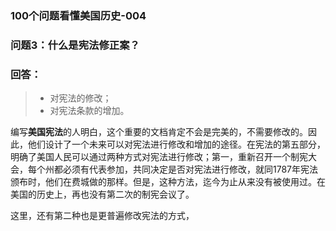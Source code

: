 ### 100个问题看懂美国历史-004


### 问题3：什么是宪法修正案？
### 回答：
>- 对宪法的修改；
>- 对宪法条款的增加。

编写**美国宪法**的人明白，这个重要的文档肯定不会是完美的，不需要修改的。因此，他们设计了一个未来可以对宪法进行修改和增加的途径。在宪法的第五部分，明确了美国人民可以通过两种方式对宪法进行修改；第一，重新召开一个制宪大会，每个州都必须有代表参加，共同决定是否对宪法进行修改，就同1787年宪法颁布时，他们在费城做的那样。但是，这种方法，迄今为止从来没有被使用过。在美国的历史上，再也没有第二次的制宪会议了。

这里，还有第二种也是更普遍修改宪法的方式，



